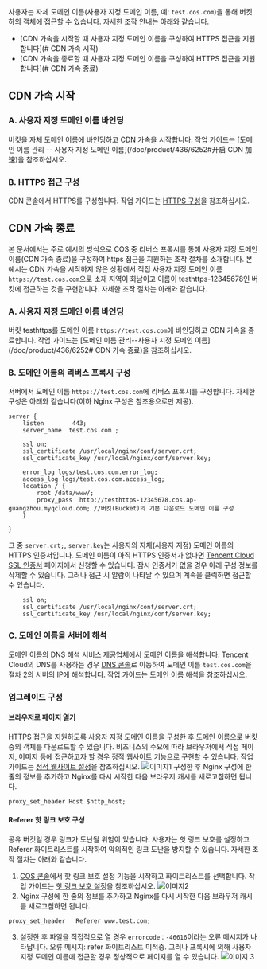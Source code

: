 사용자는 자체 도메인 이름(사용자 지정 도메인 이름, 예: `test.cos.com`)을 통해 버킷하의 객체에 접근할 수 있습니다. 자세한 조작 안내는 아래와 같습니다.
- [CDN 가속을 시작할 때 사용자 지정 도메인 이름을 구성하여 HTTPS 접근을 지원합니다](# CDN 가속 시작)
- [CDN 가속을 종료할 때 사용자 지정 도메인 이름을 구성하여 HTTPS 접근을 지원합니다](# CDN 가속 종료)

<span id="CDN 가속 시작"></span>
## CDN 가속 시작
### A. 사용자 지정 도메인 이름 바인딩
버킷을 자체 도메인 이름에 바인딩하고 CDN 가속을 시작합니다. 작업 가이드는 [도메인 이름 관리 -- 사용자 지정 도메인 이름](/doc/product/436/6252#开启 CDN 加速)을 참조하십시오.
### B. HTTPS 접근 구성
CDN 콘솔에서 HTTPS를 구성합니다. 작업 가이드는 [HTTPS 구성](/doc/product/228/6295)을 참조하십시오.
<span id="CDN 가속 종료"></span>
## CDN 가속 종료
본 문서에서는 주로 예시의 방식으로 COS 중 리버스 프록시를 통해 사용자 지정 도메인 이름(CDN 가속 종료)을 구성하여 https 접근을 지원하는 조작 절차를 소개합니다. 본 예시는 CDN 가속을 시작하지 않은 상황에서 직접 사용자 지정 도메인 이름 `https://test.cos.com`으로 소재 지역이 화남이고 이름이 testhttps-12345678인 버킷에 접근하는 것을 구현합니다. 자세한 조작 절차는 아래와 같습니다.

### A. 사용자 지정 도메인 이름 바인딩
버킷 testhttps를 도메인 이름 `https://test.cos.com`에 바인딩하고 CDN 가속을 종료합니다. 작업 가이드는 [도메인 이름 관리--사용자 지정 도메인 이름](/doc/product/436/6252# CDN 가속 종료)을 참조하십시오.
### B. 도메인 이름의 리버스 프록시 구성
서버에서 도메인 이름 `https://test.cos.com`에 리버스 프록시를 구성합니다. 자세한 구성은 아래와 같습니다(이하 Nginx 구성은 참조용으로만 제공).
```
server {
    listen        443;
    server_name  test.cos.com ;

    ssl on;
    ssl_certificate /usr/local/nginx/conf/server.crt;
    ssl_certificate_key /usr/local/nginx/conf/server.key;

    error_log logs/test.cos.com.error_log;
    access_log logs/test.cos.com.access_log;
    location / {
        root /data/www/;
        proxy_pass  http://testhttps-12345678.cos.ap-guangzhou.myqcloud.com; //버킷(Bucket)의 기본 다운로드 도메인 이름 구성 
    }
        
}
```
그 중 `server.crt;`, `server.key`는 사용자의 자체(사용자 지정) 도메인 이름의 HTTPS 인증서입니다. 도메인 이름이 아직 HTTPS 인증서가 없다면 [Tencent Cloud SSL 인증서](https://cloud.tencent.com/product/ssl) 페이지에서 신청할 수 있습니다.
잠시 인증서가 없을 경우 아래 구성 정보를 삭제할 수 있습니다. 그러나 접근 시 알람이 나타날 수 있으며 계속을 클릭하면 접근할 수 있습니다.
```
    ssl on;
    ssl_certificate /usr/local/nginx/conf/server.crt;
    ssl_certificate_key /usr/local/nginx/conf/server.key;
```

### C. 도메인 이름을 서버에 해석
도메인 이름의 DNS 해석 서비스 제공업체에서 도메인 이름을 해석합니다. Tencent Cloud의 DNS를 사용하는 경우 [DNS 콘솔](https://console.cloud.tencent.com/cns/domains)로 이동하여 도메인 이름 `test.cos.com`을 절차 2의 서버의 IP에 해석합니다. 작업 가이드는 [도메인 이름 해석](/doc/product/302/3446)을 참조하십시오.
### 업그레이드 구성
#### 브라우저로 페이지 열기
HTTPS 접근을 지원하도록 사용자 지정 도메인 이름을 구성한 후 도메인 이름으로 버킷 중의 객체를 다운로드할 수 있습니다. 비즈니스의 수요에 따라 브라우저에서 직접 페이지, 이미지 등에 접근하고자 할 경우 정적 웹사이트 기능으로 구현할 수 있습니다. 작업 가이드는 [정적 웹사이트 설정](/doc/product/436/6249)을 참조하십시오.
![이미지1](//mc.qcloudimg.com/static/img/bdd63d54f805e4975e82c95b37f675f0/image.png)
구성한 후 Nginx 구성에 한 줄의 정보를 추가하고 Nginx를 다시 시작한 다음 브라우저 캐시를 새로고침하면 됩니다.
```
proxy_set_header Host $http_host;
```
#### Referer 핫 링크 보호 구성
공유 버킷일 경우 링크가 도난될 위험이 있습니다. 사용자는 핫 링크 보호를 설정하고 Referer 화이트리스트를 시작하여 악의적인 링크 도난을 방지할 수 있습니다. 자세한 조작 절차는 아래와 같습니다.
1. [COS 콘솔](https://console.cloud.tencent.com/cos5/index)에서 핫 링크 보호 설정 기능을 시작하고 화이트리스트를 선택합니다. 작업 가이드는 [핫 링크 보호 설정](/doc/product/436/6250)을 참조하십시오.
![이미지2](//mc.qcloudimg.com/static/img/788556013c4d3ebd6b728d8c22a8adb5/image.png)
2. Nginx 구성에 한 줄의 정보를 추가하고 Nginx를 다시 시작한 다음 브라우저 캐시를 새로고침하면 됩니다.
```
proxy_set_header   Referer www.test.com;
```
3. 설정한 후 파일을 직접적으로 열 경우 `errorcode：-46616`이라는 오류 메시지가 나타납니다. 오류 메시지: refer 화이트리스트 미적중. 그러나 프록시에 의해 사용자 지정 도메인 이름에 접근할 경우 정상적으로 페이지를 열 수 있습니다.
![이미지 3](//mc.qcloudimg.com/static/img/005099e6a30398c600bb945b6b1c34e7/image.png)


